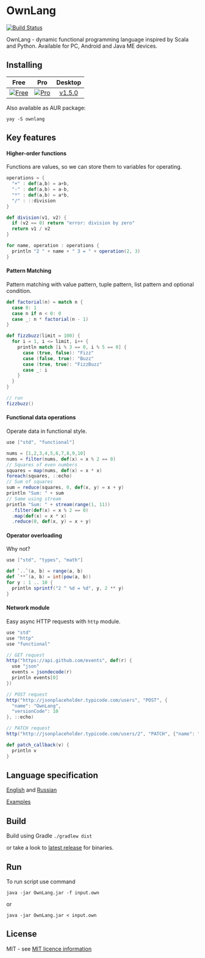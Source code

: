 # OwnLang

[![Build Status](https://travis-ci.org/aNNiMON/Own-Programming-Language-Tutorial.svg?branch=latest)](https://travis-ci.org/aNNiMON/Own-Programming-Language-Tutorial)

OwnLang - dynamic functional programming language inspired by Scala and Python. Available for PC, Android and Java ME devices.

## Installing

| Free | Pro | Desktop |
| :--: | :-: | :-----: |
| [![Free](https://developer.android.com/images/brand/en_generic_rgb_wo_45.png)](https://play.google.com/store/apps/details?id=com.annimon.ownlang.free) | [![Pro](https://developer.android.com/images/brand/en_generic_rgb_wo_45.png)](https://play.google.com/store/apps/details?id=com.annimon.ownlang) | [v1.5.0](https://github.com/aNNiMON/Own-Programming-Language-Tutorial/releases/tag/1.5.0)

Also available as AUR package:

```
yay -S ownlang
```

## Key features

#### Higher-order functions

Functions are values, so we can store them to variables for operating.

```scala
operations = {
  "+" : def(a,b) = a+b,
  "-" : def(a,b) = a-b,
  "*" : def(a,b) = a*b,
  "/" : ::division
}

def division(v1, v2) {
  if (v2 == 0) return "error: division by zero"
  return v1 / v2
}

for name, operation : operations {
  println "2 " + name + " 3 = " + operation(2, 3)
}
```

#### Pattern Matching

Pattern matching with value pattern, tuple pattern, list pattern and optional condition.

```scala
def factorial(n) = match n {
  case 0: 1
  case n if n < 0: 0
  case _: n * factorial(n - 1)
}

def fizzbuzz(limit = 100) {
  for i = 1, i <= limit, i++ {
    println match [i % 3 == 0, i % 5 == 0] {
      case (true, false): "Fizz"
      case (false, true): "Buzz"
      case (true, true): "FizzBuzz"
      case _: i
    }
  }
}

// run
fizzbuzz()
```

#### Functional data operations

Operate data in functional style.

```scala
use ["std", "functional"]

nums = [1,2,3,4,5,6,7,8,9,10]
nums = filter(nums, def(x) = x % 2 == 0)
// Squares of even numbers
squares = map(nums, def(x) = x * x)
foreach(squares, ::echo)
// Sum of squares
sum = reduce(squares, 0, def(x, y) = x + y)
println "Sum: " + sum
// Same using stream
println "Sum: " + stream(range(1, 11))
  .filter(def(x) = x % 2 == 0)
  .map(def(x) = x * x)
  .reduce(0, def(x, y) = x + y)
```

#### Operator overloading

Why not?

```scala
use ["std", "types", "math"]

def `..`(a, b) = range(a, b)
def `**`(a, b) = int(pow(a, b))
for y : 1 .. 10 {
  println sprintf("2 ^ %d = %d", y, 2 ** y)
}
```

#### Network module

Easy async HTTP requests with `http` module.

```scala
use "std"
use "http"
use "functional"

// GET request
http("https://api.github.com/events", def(r) {
  use "json"
  events = jsondecode(r)
  println events[0]
})

// POST request
http("http://jsonplaceholder.typicode.com/users", "POST", {
  "name": "OwnLang",
  "versionCode": 10
}, ::echo)

// PATCH request
http("http://jsonplaceholder.typicode.com/users/2", "PATCH", {"name": "Patched Name"}, ::patch_callback)

def patch_callback(v) {
  println v
}
```

## Language specification

[English](https://annimon.com/docs/ownlang/en/) and [Russian](https://annimon.com/docs/ownlang/ru/)

[Examples](examples/)


## Build

Build using Gradle `./gradlew dist`

or take a look to [latest release](https://github.com/aNNiMON/Own-Programming-Language-Tutorial/releases/latest) for binaries.


## Run

To run script use command

`java -jar OwnLang.jar -f input.own`

or 

`java -jar OwnLang.jar < input.own`


## License

MIT - see [MIT licence information](LICENSE)
